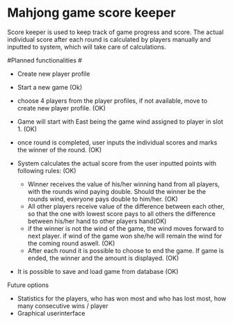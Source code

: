 # Mahjong game score keeper #

Score keeper is used to keep track of game progress and score. The actual individual score after each round is calculated by players manually and inputted to system, which will take care of calculations.

#Planned functionalities #
* Create new player profile

* Start a new game (Ok)
* choose 4 players from the player profiles, if not available, move to create new player profile. (OK)
* Game will start with East being the game  wind assigned to player in slot 1. (OK)
* once round is completed, user inputs the individual scores and marks the winner of the round. (OK)
* System calculates the actual score from the user inputted points with following rules: (OK)
  * Winner receives the value of his/her winning hand from all players, with the rounds wind paying double. Should the winner be the rounds wind, everyone pays double to him/her. (OK)
  * All other players receive value of the difference between each other, so that the one with lowest score pays to all others the difference between his/her hand to other players hand(OK)
  * if the winner is not the wind of the game, the wind moves forward to next player. if wind of the game won she/he will remain the wind for the coming round aswell.	 (OK)
  * After each round it is possible to choose to end the game. If game is ended, the winner and the amount is displayed. (OK)
* It is possible to save and load game from database (OK)


Future options
* Statistics for the players, who has won most and who has lost most, how many consecutive wins / player
* Graphical userinterface
